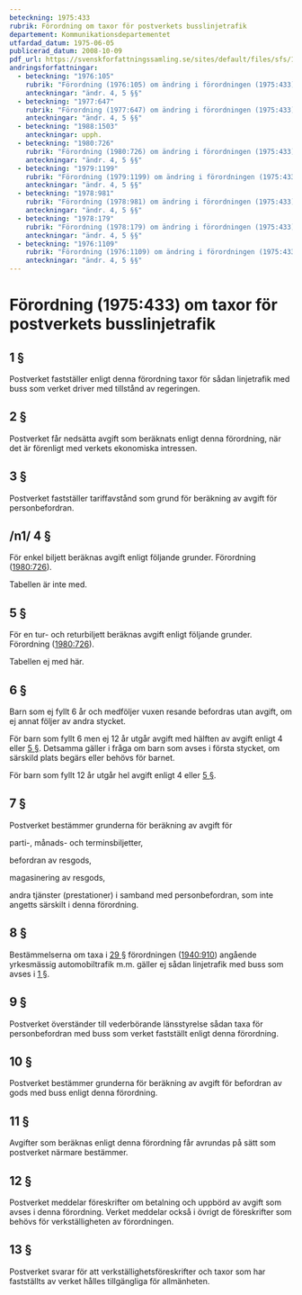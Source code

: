 ```yaml
---
beteckning: 1975:433
rubrik: Förordning om taxor för postverkets busslinjetrafik
departement: Kommunikationsdepartementet
utfardad_datum: 1975-06-05
publicerad_datum: 2008-10-09
pdf_url: https://svenskforfattningssamling.se/sites/default/files/sfs/1975-06/SFS1975-433.pdf
andringsforfattningar:
  - beteckning: "1976:105"
    rubrik: "Förordning (1976:105) om ändring i förordningen (1975:433) om taxor för postverkets busslinjetrafik"
    anteckningar: "ändr. 4, 5 §§"
  - beteckning: "1977:647"
    rubrik: "Förordning (1977:647) om ändring i förordningen (1975:433) om taxor för postverkets busslinjetrafik"
    anteckningar: "ändr. 4, 5 §§"
  - beteckning: "1988:1503"
    anteckningar: upph.
  - beteckning: "1980:726"
    rubrik: "Förordning (1980:726) om ändring i förordningen (1975:433) om taxor för postverkets busslinjetrafik"
    anteckningar: "ändr. 4, 5 §§"
  - beteckning: "1979:1199"
    rubrik: "Förordning (1979:1199) om ändring i förordningen (1975:433) om taxor för postverkets busslinjetrafik"
    anteckningar: "ändr. 4, 5 §§"
  - beteckning: "1978:981"
    rubrik: "Förordning (1978:981) om ändring i förordningen (1975:433) om taxor för postverkets busslinjetrafik"
    anteckningar: "ändr. 4, 5 §§"
  - beteckning: "1978:179"
    rubrik: "Förordning (1978:179) om ändring i förordningen (1975:433) om taxor för postverkets busslinjetrafik"
    anteckningar: "ändr. 4, 5 §§"
  - beteckning: "1976:1109"
    rubrik: "Förordning (1976:1109) om ändring i förordningen (1975:433) om taxor för postverkets busslinjetrafik"
    anteckningar: "ändr. 4, 5 §§"
---
```


# Förordning (1975:433) om taxor för postverkets busslinjetrafik

## 1 §

Postverket fastställer enligt denna förordning taxor för sådan linjetrafik med buss som verket driver med tillstånd av regeringen.

## 2 §

Postverket får nedsätta avgift som beräknats enligt denna förordning, när det är förenligt med verkets ekonomiska intressen.

## 3 §

Postverket fastställer tariffavstånd som grund för beräkning av avgift för personbefordran.

## /n1/ 4 §

För enkel biljett beräknas avgift enligt följande grunder. Förordning ([1980:726](https://selex.se/eli/sfs/1980/726)).

Tabellen är inte med.

## 5 §

För en tur- och returbiljett beräknas avgift enligt följande grunder. Förordning ([1980:726](https://selex.se/eli/sfs/1980/726)).

Tabellen ej med här.

## 6 §

Barn som ej fyllt 6 år och medföljer vuxen resande befordras utan avgift, om ej annat följer av andra stycket.

För barn som fyllt 6 men ej 12 år utgår avgift med hälften av avgift enligt 4 eller [5 §](#5). Detsamma gäller i fråga om barn som avses i första stycket, om särskild plats begärs eller behövs för barnet.

För barn som fyllt 12 år utgår hel avgift enligt 4 eller [5 §](#5).

## 7 §

Postverket bestämmer grunderna för beräkning av avgift för

parti-, månads- och terminsbiljetter,

befordran av resgods,

magasinering av resgods,

andra tjänster (prestationer) i samband med personbefordran, som inte angetts särskilt i denna förordning.

## 8 §

Bestämmelserna om taxa i [29 §](#29) förordningen ([1940:910](https://selex.se/eli/sfs/1940/910)) angående yrkesmässig automobiltrafik m.m. gäller ej sådan linjetrafik med buss som avses i [1 §](#1).

## 9 §

Postverket överständer till vederbörande länsstyrelse sådan taxa för personbefordran med buss som verket fastställt enligt denna förordning.

## 10 §

Postverket bestämmer grunderna för beräkning av avgift för befordran av gods med buss enligt denna förordning.

## 11 §

Avgifter som beräknas enligt denna förordning får avrundas på sätt som postverket närmare bestämmer.

## 12 §

Postverket meddelar föreskrifter om betalning och uppbörd av avgift som avses i denna förordning. Verket meddelar också i övrigt de föreskrifter som behövs för verkställigheten av förordningen.

## 13 §

Postverket svarar för att verkställighetsföreskrifter och taxor som har fastställts av verket hålles tillgängliga för allmänheten.